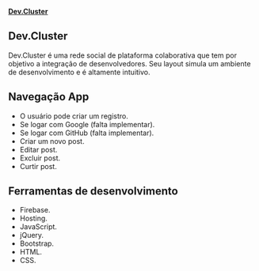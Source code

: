**[Dev.Cluster](https://github.com/carinareketis/Dev.Cluster/blob/master/banner-dev-cluster.png)**


## Dev.Cluster

Dev.Cluster é uma rede social de plataforma colaborativa que tem por objetivo a integração de desenvolvedores.
Seu layout simula um ambiente de desenvolvimento e é altamente intuitivo.


## Navegação App

- O usuário pode criar um registro.
- Se logar com Google (falta implementar).
- Se logar com GitHub (falta implementar).
- Criar um novo post.
- Editar post.
- Excluir post.
- Curtir post.

## Ferramentas de desenvolvimento

- Firebase.
- Hosting.
- JavaScript.
- jQuery.
- Bootstrap.
- HTML.
- CSS.


